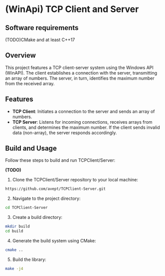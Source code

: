 # (WinApi) TCP Client and Server 

## Software requirements
(TODO)CMake and at least C++17 

## Overview
This project features a TCP client-server system using the Windows API (WinAPI). 
The client establishes a connection with the server, transmitting an array of numbers. The server, in turn, identifies the maximum number from the received array.

## Features
- **TCP Client**: Initiates a connection to the server and sends an array of numbers.
- **TCP Server**: Listens for incoming connections, receives arrays from clients, and determines the maximum number.
  If the client sends invalid data (non-array), the server responds accordingly.


## Build and Usage

Follow these steps to build and run TCPClient/Server:

**(TODO)**
1. Clone the TCPClient/Server repository to your local machine:
```bash
https://github.com/avept/TCPClient-Server.git
```

2. Navigate to the project directory:
```bash 
cd TCPClient-Server
```

3. Create a build directory:
```bash
mkdir build
cd build
```
   
4. Generate the build system using CMake:
```bash
cmake ..
```

5. Build the library:
```bash
make -j4
```
